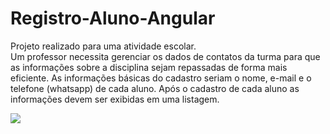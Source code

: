 # Registro-Aluno-Angular
Projeto realizado para uma atividade escolar. </br>
Um professor necessita gerenciar os dados de contatos da turma para que as informações sobre a disciplina sejam repassadas de forma mais eficiente. As informações básicas do 
cadastro seriam o nome, e-mail e o telefone (whatsapp) de cada aluno. Após o cadastro de cada aluno as informações devem ser exibidas em uma listagem.

<img src="https://github.com/Gusta2812/Registro-Aluno-Angular/blob/main/Capturar.PNG"> 
